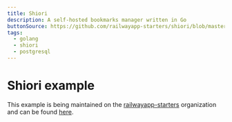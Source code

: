 ```yaml
---
title: Shiori
description: A self-hosted bookmarks manager written in Go
buttonSource: https://github.com/railwayapp-starters/shiori/blob/master/README.md
tags:
  - golang
  - shiori
  - postgresql
---
```


# Shiori example

This example is being maintained on the [railwayapp-starters](https://github.com/railwayapp-starters) organization and can be found [here](https://github.com/railwayapp-starters/shiori).
